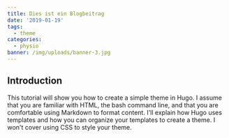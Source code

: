 ```yaml
---
title: Dies ist ein Blogbeitrag
date: '2019-01-19'
tags:
  - theme
categories:
  - physio
banner: /img/uploads/banner-3.jpg
---
```


## Introduction

This tutorial will show you how to create a simple theme in Hugo. I assume that you are familiar with HTML, the bash command line, and that you are comfortable using Markdown to format content. I'll explain how Hugo uses templates and how you can organize your templates to create a theme. I won't cover using CSS to style your theme.
